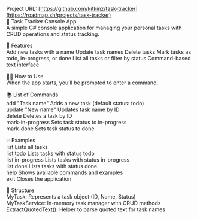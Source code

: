 Project URL: [https://github.com/kitkinz/task-tracker](https://roadmap.sh/projects/task-tracker)<br />
📝 Task Tracker Console App<br />
A simple C# console application for managing your personal tasks with CRUD operations and status tracking.

🚀 Features<br />
Add new tasks with a name
Update task names
Delete tasks
Mark tasks as todo, in-progress, or done
List all tasks or filter by status
Command-based text interface

🧑‍💻 How to Use<br />
When the app starts, you’ll be prompted to enter a command.

📚 List of Commands<br />
add "Task name"	Adds a new task (default status: todo)<br />
update <id> "New name"	Updates task name by ID<br />
delete <id>	Deletes a task by ID<br />
mark-in-progress <id>	Sets task status to in-progress<br />
mark-done <id>	Sets task status to done<br />

💡 Examples<br />
list	Lists all tasks<br />
list todo	Lists tasks with status todo<br />
list in-progress	Lists tasks with status in-progress<br />
list done	Lists tasks with status done<br />
help	Shows available commands and examples<br />
exit	Closes the application<br />

🧱 Structure<br />
MyTask: Represents a task object (ID, Name, Status)<br />
MyTaskService: In-memory task manager with CRUD methods<br />
ExtractQuotedText(): Helper to parse quoted text for task names<br />
